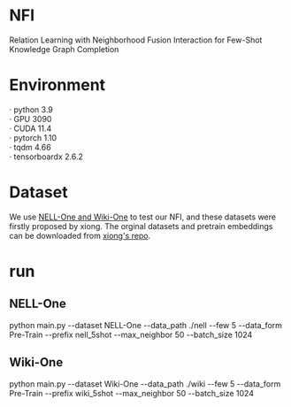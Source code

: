 # NFI
Relation Learning with Neighborhood Fusion Interaction for Few-Shot Knowledge Graph Completion
# Environment
· python 3.9  
· GPU 3090  
· CUDA 11.4  
· pytorch 1.10  
· tqdm 4.66  
· tensorboardx 2.6.2
# Dataset
We use [NELL-One and Wiki-One](https://drive.google.com/drive/folders/1eaF0CkFeDwC5ikIvERnJHAPvHx1gkeNG) to test our NFI, and these datasets were firstly proposed by xiong. The orginal datasets and pretrain embeddings can be downloaded from [xiong's repo](https://github.com/xiong).
# run
## NELL-One
python main.py --dataset NELL-One --data_path ./nell --few 5 --data_form Pre-Train --prefix nell_5shot --max_neighbor 50 --batch_size 1024

## Wiki-One
python main.py --dataset Wiki-One --data_path ./wiki --few 5 --data_form Pre-Train --prefix wiki_5shot --max_neighbor 50 --batch_size 1024

